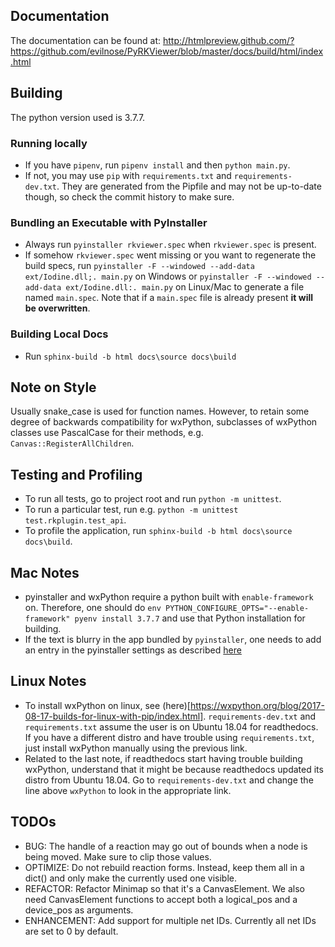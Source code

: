 ## Documentation
The documentation can be found at: http://htmlpreview.github.com/?https://github.com/evilnose/PyRKViewer/blob/master/docs/build/html/index.html

## Building
The python version used is 3.7.7.

### Running locally
* If you have `pipenv`, run `pipenv install` and then `python main.py`.
* If not, you may use `pip` with `requirements.txt` and `requirements-dev.txt`. They are generated
from the Pipfile and may not be up-to-date though, so check the commit history to make sure.

### Bundling an Executable with PyInstaller
* Always run `pyinstaller rkviewer.spec` when `rkviewer.spec` is present.
* If somehow `rkviewer.spec` went missing or you want to regenerate the build specs,
run `pyinstaller -F --windowed --add-data ext/Iodine.dll;. main.py` on Windows
or `pyinstaller -F --windowed --add-data ext/Iodine.dll:. main.py` on Linux/Mac
to generate a file named `main.spec`. Note that if a `main.spec` file is already 
present **it will be overwritten**.

### Building Local Docs
* Run `sphinx-build -b html docs\source docs\build`

## Note on Style
Usually snake_case is used for function names. However, to retain some degree of backwards 
compatibility for wxPython, subclasses of wxPython classes use PascalCase for their methods,
e.g. `Canvas::RegisterAllChildren`.

## Testing and Profiling
* To run all tests, go to project root and run `python -m unittest`.
* To run a particular test, run e.g. `python -m unittest test.rkplugin.test_api`.
* To profile the application, run `sphinx-build -b html docs\source docs\build`.

## Mac Notes
* pyinstaller and wxPython require a python built with `enable-framework` 
on. Therefore, one should do
`env PYTHON_CONFIGURE_OPTS="--enable-framework" pyenv install 3.7.7` and
use that Python installation for building.
* If the text is blurry in the app bundled by `pyinstaller`, one needs to
add an entry in the pyinstaller settings as described
[here](https://stackoverflow.com/a/40676321)

## Linux Notes
* To install wxPython on linux, see (here)[https://wxpython.org/blog/2017-08-17-builds-for-linux-with-pip/index.html]. `requirements-dev.txt` and `requirements.txt` assume the user is on Ubuntu 18.04 for readthedocs. If you have a different distro and have trouble using `requirements.txt`, just install wxPython manually using the previous link.
* Related to the last note, if readthedocs start having trouble building wxPython, understand that it might be because readthedocs updated its distro from Ubuntu 18.04. Go to `requirements-dev.txt` and change the line above `wxPython` to look in the appropriate link.

## TODOs
* BUG: The handle of a reaction may go out of bounds when a node is being moved. Make sure to clip
those values.
* OPTIMIZE: Do not rebuild reaction forms. Instead, keep them all in a dict() and only make the
currently used one visible.
* REFACTOR: Refactor Minimap so that it's a CanvasElement. We also need CanvasElement functions to
accept both a logical_pos and a device_pos as arguments.
* ENHANCEMENT: Add support for multiple net IDs. Currently all net IDs are set to 0 by default.
